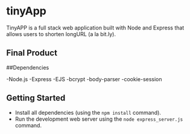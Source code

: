 # tinyApp

TinyAPP is a full stack web application built with Node and Express that allows users to shorten longURL (a la bit.ly).

## Final Product


##Dependencies

-Node.js
-Express
-EJS
-bcrypt
-body-parser
-cookie-session

## Getting Started

- Install all dependencies (using the `npm install` command).
- Run the development web server using the `node express_server.js` command.
